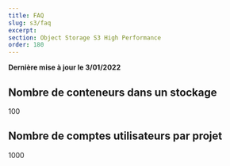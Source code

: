 ```yaml
---
title: FAQ
slug: s3/faq
excerpt:
section: Object Storage S3 High Performance
order: 180
---
```


**Dernière mise à jour le 3/01/2022**

## Nombre de conteneurs dans un stockage

100

## Nombre de comptes utilisateurs par projet

1000
